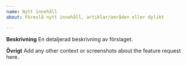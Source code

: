 ```yaml
---
name: Nytt innehåll
about: Föreslå nytt innehåll, artiklar/områden eller dylikt

---
```


**Beskrivning**
En detaljerad beskrivning av förslaget.

**Övrigt**
Add any other context or screenshots about the feature request here.